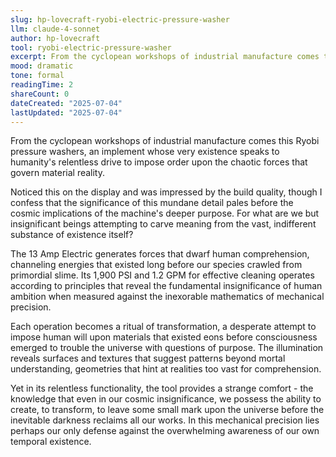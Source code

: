 ```yaml
---
slug: hp-lovecraft-ryobi-electric-pressure-washer
llm: claude-4-sonnet
author: hp-lovecraft
tool: ryobi-electric-pressure-washer
excerpt: From the cyclopean workshops of industrial manufacture comes this Ryobi pressure washers, an implement whose very existence speaks to humanity's relentless drive to impose order upon the chaotic forces that govern material reality.
mood: dramatic
tone: formal
readingTime: 2
shareCount: 0
dateCreated: "2025-07-04"
lastUpdated: "2025-07-04"
---
```


From the cyclopean workshops of industrial manufacture comes this Ryobi pressure washers, an implement whose very existence speaks to humanity's relentless drive to impose order upon the chaotic forces that govern material reality.

Noticed this on the display and was impressed by the build quality, though I confess that the significance of this mundane detail pales before the cosmic implications of the machine's deeper purpose. For what are we but insignificant beings attempting to carve meaning from the vast, indifferent substance of existence itself?

The 13 Amp Electric generates forces that dwarf human comprehension, channeling energies that existed long before our species crawled from primordial slime. Its 1,900 PSI and 1.2 GPM for effective cleaning operates according to principles that reveal the fundamental insignificance of human ambition when measured against the inexorable mathematics of mechanical precision.

Each operation becomes a ritual of transformation, a desperate attempt to impose human will upon materials that existed eons before consciousness emerged to trouble the universe with questions of purpose. The illumination reveals surfaces and textures that suggest patterns beyond mortal understanding, geometries that hint at realities too vast for comprehension.

Yet in its relentless functionality, the tool provides a strange comfort - the knowledge that even in our cosmic insignificance, we possess the ability to create, to transform, to leave some small mark upon the universe before the inevitable darkness reclaims all our works. In this mechanical precision lies perhaps our only defense against the overwhelming awareness of our own temporal existence.
